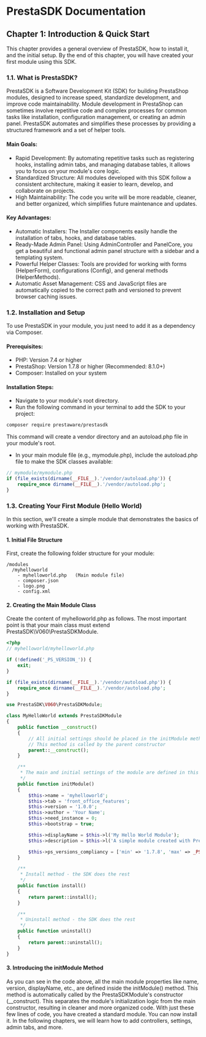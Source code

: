 # PrestaSDK Documentation
## Chapter 1: Introduction & Quick Start
This chapter provides a general overview of PrestaSDK, how to install it, and the initial setup. By the end of this chapter, you will have created your first module using this SDK.
### 1.1. What is PrestaSDK?
PrestaSDK is a Software Development Kit (SDK) for building PrestaShop modules, designed to increase speed, standardize development, and improve code maintainability. Module development in PrestaShop can sometimes involve repetitive code and complex processes for common tasks like installation, configuration management, or creating an admin panel. PrestaSDK automates and simplifies these processes by providing a structured framework and a set of helper tools.
#### Main Goals:
- Rapid Development: By automating repetitive tasks such as registering hooks, installing admin tabs, and managing database tables, it allows you to focus on your module's core logic.
- Standardized Structure: All modules developed with this SDK follow a consistent architecture, making it easier to learn, develop, and collaborate on projects.
- High Maintainability: The code you write will be more readable, cleaner, and better organized, which simplifies future maintenance and updates.
#### Key Advantages:
- Automatic Installers: The Installer components easily handle the installation of tabs, hooks, and database tables.
- Ready-Made Admin Panel: Using AdminController and PanelCore, you get a beautiful and functional admin panel structure with a sidebar and a templating system.
- Powerful Helper Classes: Tools are provided for working with forms (HelperForm), configurations (Config), and general methods (HelperMethods).
- Automatic Asset Management: CSS and JavaScript files are automatically copied to the correct path and versioned to prevent browser caching issues.
### 1.2. Installation and Setup
To use PrestaSDK in your module, you just need to add it as a dependency via Composer.
#### Prerequisites:
- PHP: Version 7.4 or higher
- PrestaShop: Version 1.7.8 or higher (Recommended: 8.1.0+)
- Composer: Installed on your system
#### Installation Steps:

- Navigate to your module's root directory.
- Run the following command in your terminal to add the SDK to your project:

```bash
composer require prestaware/prestasdk
```

This command will create a vendor directory and an autoload.php file in your module's root.

- In your main module file (e.g., mymodule.php), include the autoload.php file to make the SDK classes available:

```php
// mymodule/mymodule.php
if (file_exists(dirname(__FILE__).'/vendor/autoload.php')) {
    require_once dirname(__FILE__).'/vendor/autoload.php';
}
```
### 1.3. Creating Your First Module (Hello World)
In this section, we'll create a simple module that demonstrates the basics of working with PrestaSDK.
#### 1. Initial File Structure

First, create the following folder structure for your module:

```
/modules
  /myhelloworld
    - myhelloworld.php   (Main module file)
    - composer.json
    - logo.png
    - config.xml
```
#### 2. Creating the Main Module Class

Create the content of myhelloworld.php as follows. The most important point is that your main class must extend PrestaSDK\V060\PrestaSDKModule.

```php
<?php
// myhelloworld/myhelloworld.php

if (!defined('_PS_VERSION_')) {
    exit;
}

if (file_exists(dirname(__FILE__).'/vendor/autoload.php')) {
    require_once dirname(__FILE__).'/vendor/autoload.php';
}

use PrestaSDK\V060\PrestaSDKModule;

class MyHelloWorld extends PrestaSDKModule
{
    public function __construct()
    {
        // All initial settings should be placed in the initModule method
        // This method is called by the parent constructor
        parent::__construct();
    }

    /**
     * The main and initial settings of the module are defined in this method.
     */
    public function initModule()
    {
        $this->name = 'myhelloworld';
        $this->tab = 'front_office_features';
        $this->version = '1.0.0';
        $this->author = 'Your Name';
        $this->need_instance = 0;
        $this->bootstrap = true;

        $this->displayName = $this->l('My Hello World Module');
        $this->description = $this->l('A simple module created with PrestaSDK.');

        $this->ps_versions_compliancy = ['min' => '1.7.8', 'max' => _PS_VERSION_];
    }

    /**
     * Install method - the SDK does the rest
     */
    public function install()
    {
        return parent::install();
    }

    /**
     * Uninstall method - the SDK does the rest
     */
    public function uninstall()
    {
        return parent::uninstall();
    }
}
```
#### 3. Introducing the initModule Method
As you can see in the code above, all the main module properties like name, version, displayName, etc., are defined inside the initModule() method.
This method is automatically called by the PrestaSDKModule's constructor (__construct). This separates the module's initialization logic from the main constructor, resulting in cleaner and more organized code.
With just these few lines of code, you have created a standard module. You can now install it. In the following chapters, we will learn how to add controllers, settings, admin tabs, and more.
